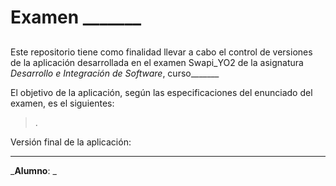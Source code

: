 # Examen _______
## 

Este repositorio tiene como finalidad llevar a cabo el control de versiones de la aplicación desarrollada en el examen Swapi_YO2
de la asignatura _Desarrollo e Integración de Software_, curso_______

El objetivo de la aplicación, según las especificaciones del enunciado del examen, es el siguientes:
> .




Versión final de la aplicación:

________________________________________

_**Alumno**: _
